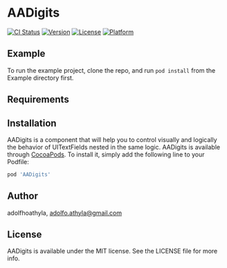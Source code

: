 # AADigits

[![CI Status](https://img.shields.io/travis/adolfhoathyla/AADigits.svg?style=flat)](https://travis-ci.org/adolfhoathyla/AADigits)
[![Version](https://img.shields.io/cocoapods/v/AADigits.svg?style=flat)](https://cocoapods.org/pods/AADigits)
[![License](https://img.shields.io/cocoapods/l/AADigits.svg?style=flat)](https://cocoapods.org/pods/AADigits)
[![Platform](https://img.shields.io/cocoapods/p/AADigits.svg?style=flat)](https://cocoapods.org/pods/AADigits)

## Example

To run the example project, clone the repo, and run `pod install` from the Example directory first.

## Requirements

## Installation

AADigits is a component that will help you to control visually and logically the behavior of UITextFields nested in the same logic.
AADigits is available through [CocoaPods](https://cocoapods.org). To install
it, simply add the following line to your Podfile:

```ruby
pod 'AADigits'
```

## Author

adolfhoathyla, adolfo.athyla@gmail.com

## License

AADigits is available under the MIT license. See the LICENSE file for more info.
